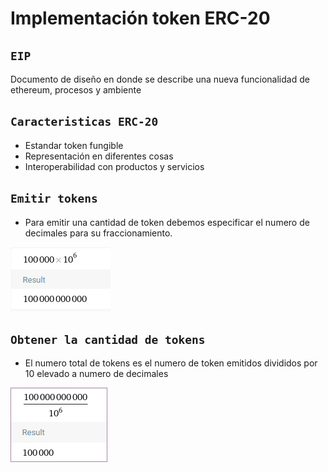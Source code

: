 # Implementación token ERC-20

## `EIP`
Documento de diseño en donde se describe una nueva funcionalidad de ethereum, procesos y ambiente

## `Caracteristicas ERC-20`
- Estandar token fungible
- Representación en diferentes cosas
- Interoperabilidad con productos y servicios

## `Emitir tokens`
- Para emitir una cantidad de token debemos especificar el numero de decimales para su fraccionamiento.

<img src='public/emitToken.png' />

## `Obtener la cantidad de tokens`
- El numero total de tokens es el numero de token emitidos divididos 
por 10 elevado a numero de decimales

<img src='public/getTotal.png' />

